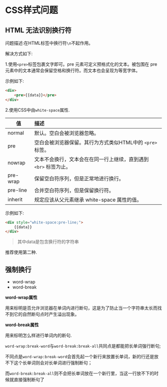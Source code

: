 # CSS样式问题

## HTML 无法识别换行符

问题描述:在HTML标签中换行符`\n`不起作用。

解决方式如下:

1.使用`<pre>`标签包裹文字即可。pre 元素可定义预格式化的文本。被包围在 pre 元素中的文本通常会保留空格和换行符。而文本也会呈现为等宽字体。

示例如下:

```html
<div>
    <pre>{{data}}</pre>
</div>
```

2.使用CSS中由`white-space`属性.

值        | 描述
-------- | :-----------------------------------
normal   | 默认。空白会被浏览器忽略。
pre      | 空白会被浏览器保留。其行为方式类似HTML中的 `<pre>` 标签。
nowrap   | 文本不会换行，文本会在在同一行上继续，直到遇到 `<br>` 标签为止。
pre-wrap | 保留空白符序列，但是正常地进行换行。
pre-line | 合并空白符序列，但是保留换行符。
inherit  | 规定应该从父元素继承 white-space 属性的值。

示例如下:

```html
<div style="white-space:pre-line;">
    {{data}}
</div>
```

> 其中data是包含换行符的字符串

推荐使用第二种.

## 强制换行

- word-wrap
- word-break

**word-wrap属性**

用来标明是否允许浏览器在单词内进行断句，这是为了防止当一个字符串太长而找不到它的自然断句点时产生溢出现象。

**word-break属性**

用来标明怎么样进行单词内的断句.

`word-wrap:break-word`与`word-break:break-all`共同点是都能把长单词强行断句;

不同点是`word-wrap:break-word`会首先起一个新行来放置长单词，新的行还是放不下这个长单词则会对长单词进行强制断句；

而`word-break:break-all`则不会把长单词放在一个新行里，当这一行放不下的时候就直接强制断句了
